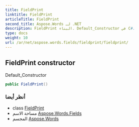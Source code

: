 ```yaml
---
title: FieldPrint
linktitle: FieldPrint
articleTitle: FieldPrint
second_title: Aspose.Words لـ .NET
description: FieldPrint البناء. Default_Constructor في C#.
type: docs
weight: 10
url: /ar/net/aspose.words.fields/fieldprint/fieldprint/
---
```

## FieldPrint constructor

Default_Constructor

```csharp
public FieldPrint()
```

### أنظر أيضا

* class [FieldPrint](../)
* مساحة الاسم [Aspose.Words.Fields](../../../aspose.words.fields/)
* المجسم [Aspose.Words](../../../)
